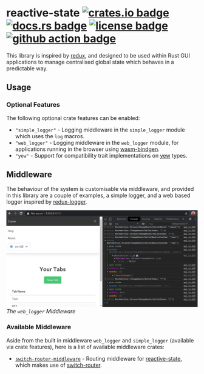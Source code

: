 # reactive-state [![crates.io badge](https://img.shields.io/crates/v/reactive-state.svg)](https://crates.io/crates/reactive-state) [![docs.rs badge](https://docs.rs/reactive-state/badge.svg)](https://docs.rs/reactive-state/) [![license badge](https://img.shields.io/github/license/kellpossible/reactive-state)](https://github.com/kellpossible/reactive-state/blob/master/LICENSE.txt) [![github action badge](https://github.com/kellpossible/reactive-state/workflows/Rust/badge.svg)](https://github.com/kellpossible/reactive-state/actions?query=workflow%3ARust)

This library is inspired by [redux](https://redux.js.org/), and designed to be
used within Rust GUI applications to manage centralised global state which
behaves in a predictable way.

## Usage

### Optional Features

The following optional crate features can be enabled:

+ `"simple_logger"` - Logging middleware in the `simple_logger` module which uses the `log` macros.
+ `"web_logger"` - Logging middleware in the  `web_logger` module, for applications running  in the browser using [wasm-bindgen](https://crates.io/crates/wasm-bindgen).
+ `"yew"` - Support for compatibility trait implementations on [yew](https://crates.io/crates/yew) types.

## Middleware

The behaviour of the system is customisable via middleware, and provided in this
library are a couple of examples, a simple logger, and a web based logger
inspired by [redux-logger](https://github.com/LogRocket/redux-logger).

![web_logger](./screenshots/reactive_state_20200601.png)
*The `web_logger` Middleware*

### Available Middleware

Aside from the built in middleware `web_logger` and `simple_logger` (available via crate features), here is a list of available middleware crates:

+ [`switch-router-middleware`](https://github.com/kellpossible/switch-router-middleware) - Routing middleware for [reactive-state](https://crates.io/crates/reactive-state), which makes use of [switch-router](https://github.com/kellpossible/switch-router).
